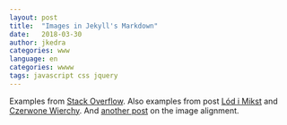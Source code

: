 ```yaml
---
layout: post
title:  "Images in Jekyll's Markdown"
date:   2018-03-30
author: jkedra
categories: www
language: en
categories: wwww
tags: javascript css jquery
---
```


Examples from [Stack Overflow][1].
Also examples from post [Lód i Mikst](/_lod_i_mikst)
and [Czerwone Wierchy](/trips/2017/01/29/tatry.html).
And [another post][2] on the image alignment.


[1]: https://stackoverflow.com/questions/19075023/flow-text-around-an-image-in-github-markdown
[2]: http://stackoverflow.com/questions/255170/markdown-and-image-alignment
